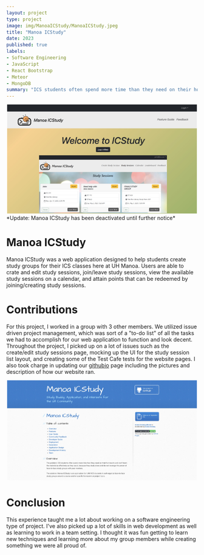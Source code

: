 ```yaml
---
layout: project
type: project
image: img/ManoaICStudy/ManoaICStudy.jpeg
title: "Manoa ICStudy"
date: 2023
published: true
labels:
- Software Engineering
- JavaScript
- React Bootstrap
- Meteor
- MongoDB
summary: "ICS students often spend more time than they need on their homework and don’t learn the material as effectively as they could, because they study alone and do not leverage the power of face-to-face study groups with peer mentors. Manoa ICStudy aims to help students create study groups to learn content efficiently and build everlasting relationships"
---
```


<div style="text-align:center"><img width="500px" src="../img/ManoaICStudy/HomePage.jpeg"></div>
*Update: Manoa ICStudy has been deactivated until further notice*

# Manoa ICStudy
Manoa ICStudy was a web application designed to help students create study groups for their ICS classes here at UH Manoa. Users are able to crate and edit study sessions, join/leave study sessions, view the available study sessions on a calendar, and attain points that can be redeemed by joining/creating study sessions.

# Contributions
For this project, I worked in a group with 3 other members. We utilized issue driven project management, which was sort of a "to-do list" of all the tasks we had to accomplish for our web application to function and look decent. Throughout the project, I picked up on a lot of issues such as the create/edit study sessions page, mocking up the UI for the study session list layout, and creating some of the Test Cafe tests for the website pages. I also took charge in updating our [githubio](https://manoa-icstudy.github.io/) page including the pictures and description of how our website ran.

<div style="text-align:center"><img width="500px" src="../img/ManoaICStudy/githubio.jpeg"></div>

# Conclusion
This experience taught me a lot about working on a software engineering type of project. I've also picked up a lot of skills in web development as well as learning to work in a team setting. I thought it was fun getting to learn new techniques and learning more about my group members while creating something we were all proud of.
